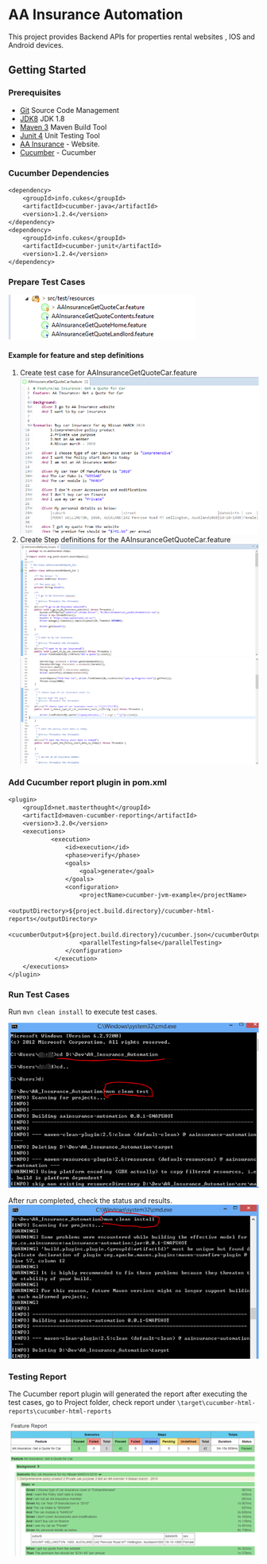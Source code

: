 # AA Insurance Automation

This project provides Backend APIs for properties rental websites , IOS and Android devices.

## Getting Started

### Prerequisites

- [Git](https://git-scm.com/) Source Code Management
- [JDK8](http://www.oracle.com/technetwork/java/javase/downloads/jdk8-downloads-2133151.html) JDK 1.8
- [Maven 3](https://maven.apache.org/download.cgi) Maven Build Tool
- [Junit 4](http://junit.org/junit4/) Unit Testing Tool
- [AA Insurance](https://www.aainsurance.co.nz/) - Website.
- [Cucumber](https://cucumber.io/) - Cucumber
 
### Cucumber Dependencies
    <dependency>
		<groupId>info.cukes</groupId>
		<artifactId>cucumber-java</artifactId>
		<version>1.2.4</version>
	</dependency>
    <dependency>
		<groupId>info.cukes</groupId>
		<artifactId>cucumber-junit</artifactId>
		<version>1.2.4</version>
	</dependency>

### Prepare Test Cases

![](https://raw.githubusercontent.com/lilliancheng2012/lilliancheng2012.github.io/master/public/img/posts/06-12-16/testcases.PNG)

#### Example for feature and step definitions

1. Create test case for AAInsuranceGetQuoteCar.feature
![](https://raw.githubusercontent.com/lilliancheng2012/lilliancheng2012.github.io/master/public/img/posts/06-12-16/BDDFeatures.PNG)
2. Create Step definitions for the AAInsuranceGetQuoteCar.feature
![](https://raw.githubusercontent.com/lilliancheng2012/lilliancheng2012.github.io/master/public/img/posts/06-12-16/StepDefinition1.PNG)
![](https://raw.githubusercontent.com/lilliancheng2012/lilliancheng2012.github.io/master/public/img/posts/06-12-16/StepDefinition2.PNG)


### Add Cucumber report plugin in pom.xml

    <plugin>
		<groupId>net.masterthought</groupId>
		<artifactId>maven-cucumber-reporting</artifactId>
		<version>3.2.0</version>
		<executions>
				<execution>
					<id>execution</id>
					<phase>verify</phase>
					<goals>
						<goal>generate</goal>
					</goals>
					<configuration>
						<projectName>cucumber-jvm-example</projectName>
						<outputDirectory>${project.build.directory}/cucumber-html-reports</outputDirectory>
						<cucumberOutput>${project.build.directory}/cucumber.json</cucumberOutput>
						<parallelTesting>false</parallelTesting>
					</configuration>
				 </execution>
		</executions>
	</plugin>

### Run Test Cases
Run `mvn clean install` to execute test cases.

![](https://raw.githubusercontent.com/lilliancheng2012/lilliancheng2012.github.io/master/public/img/posts/06-12-16/MvnCleanTest.jpg)

After run completed, check the status and results.
![](https://raw.githubusercontent.com/lilliancheng2012/lilliancheng2012.github.io/master/public/img/posts/06-12-16/MvnCleanTestPass.PNG)

### Testing Report

The Cucumber report plugin will generated the report after executing the test cases, go to Project folder, check report under `\target\cucumber-html-reports\cucumber-html-reports`

![](https://raw.githubusercontent.com/lilliancheng2012/lilliancheng2012.github.io/master/public/img/posts/06-12-16/report.PNG)